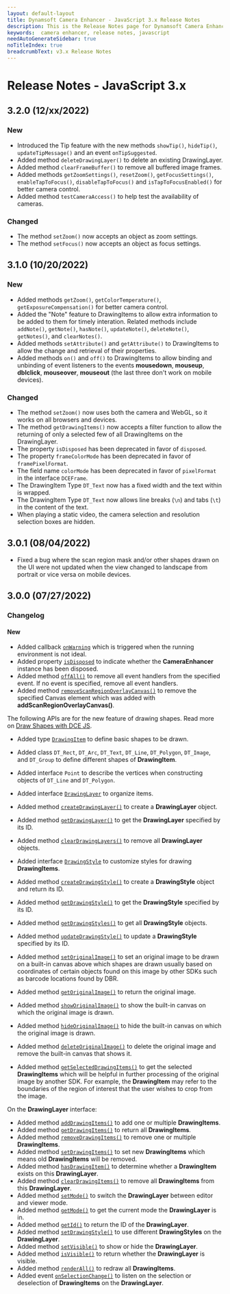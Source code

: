 ```yaml
---
layout: default-layout
title: Dynamsoft Camera Enhancer - JavaScript 3.x Release Notes 
description: This is the Release Notes page for Dynamsoft Camera Enhancer JavaScript SDK.
keywords:  camera enhancer, release notes, javascript
needAutoGenerateSidebar: true
noTitleIndex: true
breadcrumbText: v3.x Release Notes
---
```


# Release Notes - JavaScript 3.x

## 3.2.0 (12/xx/2022)

### New

* Introduced the Tip feature with the new methods `showTip()`, `hideTip()`, `updateTipMessage()` and an event `onTipSuggested`.
* Added method `deleteDrawingLayer()` to delete an existing DrawingLayer.
* Added method `clearFrameBuffer()` to remove all buffered image frames.
* Added methods `getZoomSettings()`, `resetZoom()`, `getFocusSettings()`, `enableTapToFocus()`, `disableTapToFocus()` and `isTapToFocusEnabled()` for better camera control.
* Added method `testCameraAccess()` to help test the availability of cameras.

### Changed

* The method `setZoom()` now accepts an object as zoom settings.
* The method `setFocus()` now accepts an object as focus settings.

## 3.1.0 (10/20/2022)

### New

* Added methods `getZoom()`, `getColorTemperature()`, `getExposureCompensation()` for better camera control.
* Added the "Note" feature to DrawingItems to allow extra information to be added to them for timely interation. Related methods include `addNote()`, `getNote()`, `hasNote()`, `updateNote()`, `deleteNote()`, `getNotes()`, and `clearNotes()`.
* Added methods `setAttribute()` and `getAttribute()` to DrawingItems to allow the change and retrieval of their properties.
* Added methods `on()` and `off()` to DrawingItems to allow binding and unbinding of event listeners to the events **mousedown**, **mouseup**, **dblclick**, **mouseover**, **mouseout** (the last three don't work on mobile devices).

### Changed

* The method `setZoom()` now uses both the camera and WebGL, so it works on all browsers and devices.
* The method `getDrawingItems()` now accepts a filter function to allow the returning of only a selected few of all DrawingItems on the DrawingLayer.
* The property `isDisposed` has been deprecated in favor of `disposed`.
* The property `frameColorMode` has been deprecated in favor of `framePixelFormat`.
* The field name `colorMode` has been deprecated in favor of `pixelFormat` in the interface `DCEFrame`.
* The DrawingItem Type `DT_Text` now has a fixed width and the text within is wrapped.
* The DrawingItem Type `DT_Text` now allows line breaks (`\n`) and tabs (`\t`) in the content of the text.
* When playing a static video, the camera selection and resolution selection boxes are hidden.

## 3.0.1 (08/04/2022)

* Fixed a bug where the scan region mask and/or other shapes drawn on the UI were not updated when the view changed to landscape from portrait or vice versa on mobile devices.

## 3.0.0 (07/27/2022)

### Changelog

#### New

* Added callback [`onWarning`](../api-reference/initialization.md#onwarning) which is triggered when the running environment is not ideal.
* Added property [`isDisposed`](../api-reference/auxiliary.md#isdisposed) to indicate whether the **CameraEnhancer** instance has been disposed.
* Added method [`offAll()`](../api-reference/auxiliary.md#offall) to remove all event handlers from the specified event. If no event is specified, remove all event handlers.
* Added method [`removeScanRegionOverlayCanvas()`](../api-reference/ui.md#removescanregionoverlaycanvas) to remove the specified Canvas element which was added with **addScanRegionOverlayCanvas()**.

The following APIs are for the new feature of drawing shapes. Read more on [Draw Shapes with DCE JS](../user-guide/features/draw-shapes.md).

* Added type [`DrawingItem`](../api-reference/drawingitem.md) to define basic shapes to be drawn.
* Added class `DT_Rect`, `DT_Arc`, `DT_Text`, `DT_Line`, `DT_Polygon`, `DT_Image`, and `DT_Group` to define different shapes of **DrawingItem**.
* Added interface `Point` to describe the vertices when constructing objects of `DT_Line` and `DT_Polygon`.

* Added interface [`DrawingLayer`](../api-reference/drawinglayer.md) to organize items.
* Added method [`createDrawingLayer()`](../api-reference/ui.md#createdrawinglayer) to create a **DrawingLayer** object.
* Added method [`getDrawingLayer()`](../api-reference/ui.md#getdrawinglayer) to get the **DrawingLayer** specified by its ID.
* Added method [`clearDrawingLayers()`](../api-reference/ui.md#cleardrawinglayers) to remove all **DrawingLayer** objects.

* Added interface [`DrawingStyle`](../api-reference/interface/drawingstyle.md) to customize styles for drawing **DrawingItems**.
* Added method [`createDrawingStyle()`](../api-reference/ui.md#createdrawingstyle) to create a **DrawingStyle** object and return its ID.
* Added method [`getDrawingStyle()`](../api-reference/ui.md#getdrawingstyle) to get the **DrawingStyle** specified by its ID.
* Added method [`getDrawingStyles()`](../api-reference/ui.md#getdrawingstyles) to get all **DrawingStyle** objects.
* Added method [`updateDrawingStyle()`](../api-reference/ui.md#updatedrawingstyle) to update a **DrawingStyle** specified by its ID.

* Added method [`setOriginalImage()`](../api-reference/ui.md#setoriginalimage) to set an original image to be drawn on a built-in canvas above which shapes are drawn usually based on coordinates of certain objects found on this image by other SDKs such as barcode locations found by DBR.
* Added method [`getOriginalImage()`](../api-reference/ui.md#getoriginalimage) to return the original image.
* Added method [`showOriginalImage()`](../api-reference/ui.md#showoriginalimage) to show the built-in canvas on which the original image is drawn.
* Added method [`hideOriginalImage()`](../api-reference/ui.md#hideoriginalimage) to hide the built-in canvas on which the original image is drawn.
* Added method [`deleteOriginalImage()`](../api-reference/ui.md#deleteoriginalimage) to delete the original image and remove the built-in canvas that shows it.
* Added method [`getSelectedDrawingItems()`](../api-reference/ui.md#getselecteddrawingitems) to get the selected **DrawingItems** which will be helpful in further processing of the original image by another SDK. For example, the **DrawingItem** may refer to the boundaries of the region of interest that the user wishes to crop from the image.

On the **DrawingLayer** interface:

* Added method [`addDrawingItems()`](../api-reference/drawinglayer.md#adddrawingitems) to add one or multiple **DrawingItems**.
* Added method [`getDrawingItems()`](../api-reference/drawinglayer.md#getdrawingitems) to return all **DrawingItems**.
* Added method [`removeDrawingItems()`](../api-reference/drawinglayer.md#removedrawingitems) to remove one or multiple **DrawingItems**.
* Added method [`setDrawingItems()`](../api-reference/drawinglayer.md#setdrawingitems) to set new **DrawingItems** which means old  **DrawingItems** will be removed.
* Added method [`hasDrawingItem()`](../api-reference/drawinglayer.md#hasdrawingitem) to determine whether a **DrawingItem** exists on this **DrawingLayer**.
* Added method [`clearDrawingItems()`](../api-reference/drawinglayer.md#cleardrawingitems) to remove all **DrawingItems** from this **DrawingLayer**.
* Added method [`setMode()`](../api-reference/drawinglayer.md#setmode) to switch the **DrawingLayer** between editor and viewer mode.
* Added method [`getMode()`](../api-reference/drawinglayer.md#getmode) to get the current mode the **DrawingLayer** is in.
* Added method [`getId()`](../api-reference/drawinglayer.md#getid) to return the ID of the **DrawingLayer**.
* Added method [`setDrawingStyle()`](../api-reference/drawinglayer.md#setdrawingstyle) to use different **DrawingStyles** on the **DrawingLayer**.
* Added method [`setVisible()`](../api-reference/drawinglayer.md#setvisible) to show or hide the **DrawingLayer**.
* Added method [`isVisible()`](../api-reference/drawinglayer.md#isvisible) to return whether the **DrawingLayer** is visible.
* Added method [`renderAll()`](../api-reference/drawinglayer.md#renderall) to redraw all **DrawingItems**.
* Added event [`onSelectionChange()`](../api-reference/drawinglayer.md#onselectionchange) to listen on the selection or deselection of **DrawingItems** on the **DrawingLayer**.
